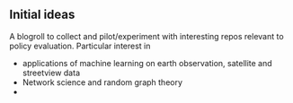 ## Initial ideas

A blogroll to collect and pilot/experiment with interesting repos relevant to policy evaluation. Particular interest in 

- applications of machine learning on earth observation, satellite and streetview data
- Network science and random graph theory
- 
